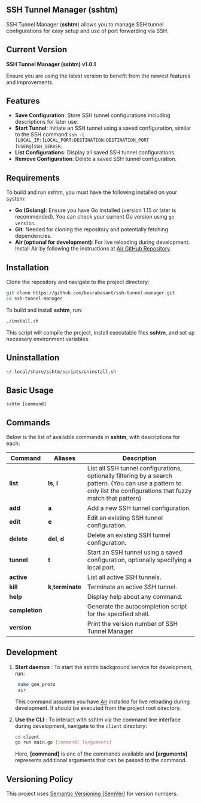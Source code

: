 ## SSH Tunnel Manager (sshtm)

SSH Tunnel Manager (**sshtm**) allows you to manage SSH tunnel configurations for easy setup and use of port forwarding via SSH.

## Current Version

**SSH Tunnel Manager (sshtm) v1.0.1**

Ensure you are using the latest version to benefit from the newest features and improvements.


## Features

- **Save Configuration**: Store SSH tunnel configurations including descriptions for later use.
- **Start Tunnel**: Initiate an SSH tunnel using a saved configuration, similar to the SSH command `ssh -L [LOCAL_IP:]LOCAL_PORT:DESTINATION:DESTINATION_PORT [USER@]SSH_SERVER`.
- **List Configurations**: Display all saved SSH tunnel configurations.
- **Remove Configuration**: Delete a saved SSH tunnel configuration.

## Requirements

To build and run sshtm, you must have the following installed on your system:

- **Go (Golang)**: Ensure you have Go installed (version 1.15 or later is recommended). You can check your current Go version using `go version`.
- **Git**: Needed for cloning the repository and potentially fetching dependencies.
- **Air (optional for development)**: For live reloading during development. Install Air by following the instructions at [Air GitHub Repository](https://github.com/cosmtrek/air).



## Installation
Clone the repository and navigate to the project directory:

```sh
git clone https://github.com/besrabasant/ssh-tunnel-manager.git
cd ssh-tunnel-manager
```

To build and install **sshtm**, run:

```sh
./install.sh
```
This script will compile the project, install executable files **sshtm**, and set up necessary environment variables.

## Uninstallation
```sh
~/.local/share/sshtm/scripts/uninstall.sh
```

## Basic Usage

```
sshtm [command]
```

## Commands

Below is the list of available commands in **sshtm**, with descriptions for each:

| Command        | Aliases             | Description                                                                                                                                                         |
| -------------- | ------------------- | ------------------------------------------------------------------------------------------------------------------------------------------------------------------- |
| **list**       | **ls**, **l**       | List all SSH tunnel configurations, optionally filtering by a search pattern. (You can use a pattern to only list the configurations that fuzzy match that pattern) |  |
| **add**        | **a**               | Add a new SSH tunnel configuration.                                                                                                                                 |
| **edit**       | **e**               | Edit an existing SSH tunnel configuration.                                                                                                                          |
| **delete**     | **del**, **d**      | Delete an existing SSH tunnel configuration.                                                                                                                        |
| **tunnel**     | **t**               | Start an SSH tunnel using a saved configuration, optionally specifying a local port.                                                                                |
| **active**     |                     | List all active SSH tunnels.                                                                                                                                        |
| **kill**       | **k**,**terminate** | Terminate an active SSH tunnel.                                                                                                                                     |
| **help**       |                     | Display help about any command.                                                                                                                                     |
| **completion** |                     | Generate the autocompletion script for the specified shell.                                                                                                         |
| **version**    |                     | Print the version number of SSH Tunnel Manager                                                                                                                      |

## Development

1. **Start daemon** :
   To start the sshtm background service for development, run:
   ```sh
    make gen_proto
    air
   ```

   This command assumes you have [Air](https://github.com/cosmtrek/air) installed for live reloading during development. It should be executed from the project root directory.
   
2. **Use the CLI** :
   To interact with sshtm via the command line interface during development, navigate to the `client` directory:
   ```sh
   cd client
   go run main.go [command] [arguments]
   ```
   Here, **[command]** is one of the commands available and **[arguments]** represents additional arguments that can be passed to the command.


## Versioning Policy

This project uses [Semantic Versioning (SemVer)](https://semver.org/) for version numbers.
